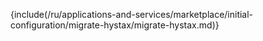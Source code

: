 {include(/ru/applications-and-services/marketplace/initial-configuration/migrate-hystax/migrate-hystax.md)}

